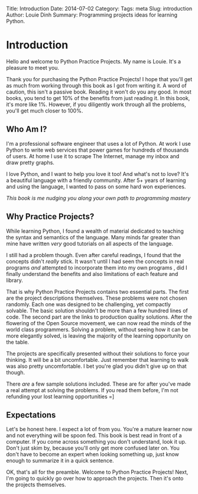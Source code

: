 Title: Introduction
Date: 2014-07-02
Category: 
Tags: meta
Slug: introduction
Author: Louie Dinh
Summary: Programming projects ideas for learning Python.

Introduction
============

Hello and welcome to Python Practice Projects. My name is Louie. It's a pleasure to meet you.

Thank you for purchasing the Python Practice Projects! I hope that you'll get
as much from working through this book as I got from writing it. A word of caution,
this isn't a passive book. Reading it won't do you any good. In most books,
you tend to get 10% of the benefits from just reading it. In this book, it's more like 1%. However,
if you diligently work through all the problems, you'll get much closer to 100%.


Who Am I?
---------

I'm a professional software engineer that uses a lot of Python. At work I use Python
to write web services that power games for hundreds of thousands of users. At home I use
it to scrape The Internet, manage my inbox and draw pretty graphs.

I love Python, and I want to help you love it too! And what's not to love? It's a beautiful
language with a friendly community. After 5+ years of learning and using the language,
I wanted to pass on some hard won experiences. 

*This book is me nudging you along your own path to programming mastery*

Why Practice Projects?
----------------------

While learning Python, I found a wealth of material dedicated to teaching the syntax
and semantics of the language. Many minds far greater than mine have written _very_
good tutorials on all aspects of the language.


I still had a problem though. Even after careful readings, I found that the concepts didn't
_really_ stick. It wasn't until I had seen the concepts in real programs _and_ attempted to incorporate
them into my own programs , did I finally understand the benefits and also limitations of each
feature and library.

That is why Python Practice Projects contains two essential parts. The first are the project
descriptions themselves. These problems were not chosen randomly. Each one was designed to be
challenging, yet compactly solvable. The basic solution shouldn't be more than a few hundred
lines of code. The second part are the links to production quality solutions. After the flowering
of the Open Source movement, we can now read the minds of the world class programmers. Solving a problem,
without seeing how it can be more elegantly solved, is leaving the majority of the learning opportunity 
on the table.

The projects are specifically presented without their solutions to force your thinking. It will be a 
bit uncomfortable. Just remember that learning to walk was also pretty uncomfortable. I bet you're
glad you didn't give up on that though.

There _are_ a few sample solutions included. These are for after you've made a real attempt at solving
the problems. If you read them before, I'm not refunding your lost learning opportunities =]

Expectations
------------

Let's be honest here. I expect a lot of from you. You're a mature learner now and not everything
will be spoon fed. This book is best read in front of a computer. If you come across something you
 don't understand, look it up. Don't just skim by, because you'll only get more confused later on.
 You don't have to become an expert when looking something up, just know enough to summarize it in 
a quick sentence.

OK, that's all for the preamble. Welcome to Python Practice Projects! Next, I'm going to quickly
go over how to approach the projects. Then it's onto the projects themselves.
